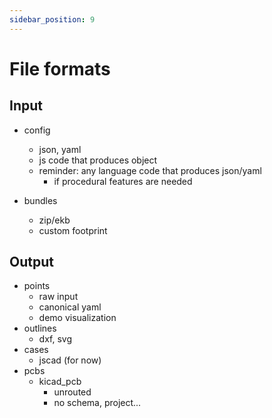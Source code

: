 ```yaml
---
sidebar_position: 9
---
```


# File formats

## Input

- config
    - json, yaml
    - js code that produces object
    - reminder: any language code that produces json/yaml
        - if procedural features are needed

- bundles
    - zip/ekb
    - custom footprint

## Output

- points
    - raw input
    - canonical yaml
    - demo visualization
- outlines
    - dxf, svg
- cases
    - jscad (for now)
- pcbs
    - kicad_pcb
        - unrouted
        - no schema, project...
